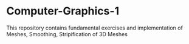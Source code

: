 # Computer-Graphics-1
This repository contains fundamental exercises and implementation of Meshes, Smoothing, Stripification of 3D Meshes

